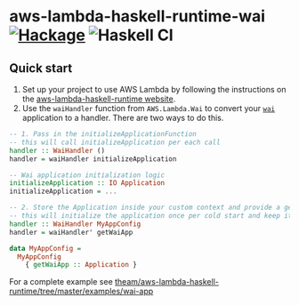 # aws-lambda-haskell-runtime-wai [![Hackage](https://img.shields.io/hackage/v/aws-lambda-haskell-runtime-wai.svg?style=flat)](http://hackage.haskell.org/package/aws-lambda-haskell-runtime-wai) ![Haskell CI](https://github.com/eir-forsakring/aws-lambda-haskell-runtime-wai/workflows/Haskell%20CI/badge.svg)

## Quick start

1. Set up your project to use AWS Lambda by following the instructions on the [aws-lambda-haskell-runtime website](https://theam.github.io/aws-lambda-haskell-runtime/).
2. Use the `waiHandler` function from `AWS.Lambda.Wai` to convert your [`wai`](https://hackage.haskell.org/package/wai) application to a handler. There are two ways to do this.

```haskell
-- 1. Pass in the initializeApplicationFunction
-- this will call initializeApplication per each call
handler :: WaiHandler ()
handler = waiHandler initializeApplication

-- Wai application initialization logic
initializeApplication :: IO Application
initializeApplication = ...
``` 

```haskell
-- 2. Store the Application inside your custom context and provide a getter function
-- this will initialize the application once per cold start and keep it alive while the lambda is warm
handler :: WaiHandler MyAppConfig
handler = waiHandler' getWaiApp

data MyAppConfig =
  MyAppConfig
    { getWaiApp :: Application }
```

For a complete example see [theam/aws-lambda-haskell-runtime/tree/master/examples/wai-app](https://github.com/theam/aws-lambda-haskell-runtime/tree/master/examples/wai-app)
